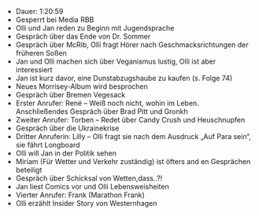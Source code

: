 - Dauer: 1:20:59
- Gesperrt bei Media RBB
- Olli und Jan reden zu Beginn mit Jugendsprache
- Gespräch über das Ende von Dr. Sommer
- Gespräch über McRib, Olli fragt Hörer nach Geschmacksrichtungen der früheren Soßen
- Jan und Olli machen sich über Veganismus lustig, Olli ist aber interessiert
- Jan ist kurz davor, eine Dunstabzugshaube zu kaufen (s. Folge 74)
- Neues Morrisey-Album wird besprochen
- Gespräch über Bremen Vegesack
- Erster Anrufer: René – Weiß noch nicht, wohin im Leben. Anschließendes Gespräch über Brad Pitt und Gronkh
- Zweiter Anrufer: Torben – Redet über Candy Crush und Heuschnupfen
- Gespräch über die Ukrainekrise
- Dritter Anruferin: Lilly – Olli fragt sie nach dem Ausdruck „Auf Para sein“, sie fährt Longboard
- Olli will Jan in der Politik sehen
- Miriam (Für Wetter und Verkehr zuständig) ist öfters and en Gesprächen beteiligt
- Gespräch über Schicksal von Wetten,dass..?!
- Jan liest Comics vor und Olli Lebensweisheiten
- Vierter Anrufer: Frank (Marathon Frank)
- Olli erzählt Insider Story von Westernhagen
